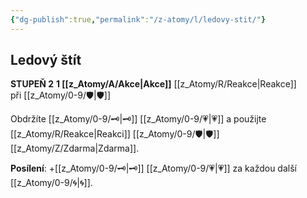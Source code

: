 ```yaml
---
{"dg-publish":true,"permalink":"/z-atomy/l/ledovy-stit/"}
---
```


## Ledový štít
**STUPEŇ 2**
**1 [[z_Atomy/A/Akce\|Akce]]**
[[z_Atomy/R/Reakce\|Reakce]] při [[z_Atomy/0-9/🛡️\|🛡️]]

Obdržíte [[z_Atomy/0-9/🗝\|🗝]] [[z_Atomy/0-9/💗\|💗]] a použijte [[z_Atomy/R/Reakce\|Reakci]] [[z_Atomy/0-9/🛡️\|🛡️]] [[z_Atomy/Z/Zdarma\|Zdarma]].

**Posílení**: +[[z_Atomy/0-9/🗝\|🗝]] [[z_Atomy/0-9/💗\|💗]] za každou další [[z_Atomy/0-9/🌀\|🌀]].